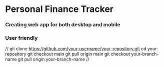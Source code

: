 # Personal Finance Tracker
### Creating web app for both desktop and mobile 
### User friendly

//
git clone https://github.com/your-username/your-repository.git
cd your-repository
git checkout main
git pull origin main
git checkout your-branch-name
git pull origin your-branch-name
//